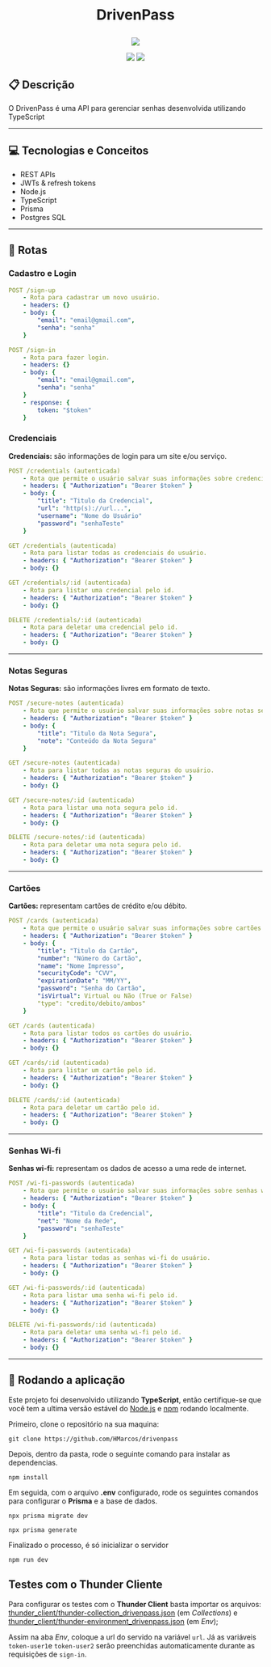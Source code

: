 # <p align = "center"> DrivenPass </p>

<p align="center">
   <img src="https://notion-emojis.s3-us-west-2.amazonaws.com/prod/svg-twitter/1f512.svg"/>
</p>

<p align = "center">
   <img src="https://img.shields.io/badge/author-HMarcos-4dae71?style=flat-square" />
   <img src="https://img.shields.io/github/languages/count/HMarcos/drivenpass?color=4dae71&style=flat-square" />
</p>


##  :clipboard: Descrição

O DrivenPass é uma API para gerenciar senhas desenvolvida utilizando TypeScript

***

## :computer:	 Tecnologias e Conceitos

- REST APIs
- JWTs & refresh tokens
- Node.js
- TypeScript
- Prisma
- Postgres SQL

***

## :rocket: Rotas


### Cadastro e Login

```yml
POST /sign-up
    - Rota para cadastrar um novo usuário.
    - headers: {}
    - body: {
        "email": "email@gmail.com",
        "senha": "senha"
    }
```
    
```yml 
POST /sign-in
    - Rota para fazer login.
    - headers: {}
    - body: {
        "email": "email@gmail.com",
        "senha": "senha"
    }
    - response: {
        token: "$token"
    }
```

### Credenciais

**Credenciais:** são informações de login para um site e/ou serviço.

```yml
POST /credentials (autenticada)
    - Rota que permite o usuário salvar suas informações sobre credenciais.
    - headers: { "Authorization": "Bearer $token" }
    - body: {
        "title": "Titulo da Credencial",
        "url": "http(s)://url...",
        "username": "Nome do Usuário"
        "password": "senhaTeste"
    }
```
    
```yml 
GET /credentials (autenticada)
    - Rota para listar todas as credenciais do usuário.
    - headers: { "Authorization": "Bearer $token" }
    - body: {}
```

```yml
GET /credentials/:id (autenticada)
    - Rota para listar uma credencial pelo id.
    - headers: { "Authorization": "Bearer $token" }
    - body: {}
``` 

```yml
DELETE /credentials/:id (autenticada)
    - Rota para deletar uma credencial pelo id.
    - headers: { "Authorization": "Bearer $token" }
    - body: {}
```
***

### Notas Seguras

**Notas Seguras:** são informações livres em formato de texto.

```yml
POST /secure-notes (autenticada)
    - Rota que permite o usuário salvar suas informações sobre notas seguras.
    - headers: { "Authorization": "Bearer $token" }
    - body: {
        "title": "Titulo da Nota Segura",
        "note": "Conteúdo da Nota Segura"
    }
```
    
```yml 
GET /secure-notes (autenticada)
    - Rota para listar todas as notas seguras do usuário.
    - headers: { "Authorization": "Bearer $token" }
    - body: {}
```

```yml
GET /secure-notes/:id (autenticada)
    - Rota para listar uma nota segura pelo id.
    - headers: { "Authorization": "Bearer $token" }
    - body: {}
``` 

```yml
DELETE /secure-notes/:id (autenticada)
    - Rota para deletar uma nota segura pelo id.
    - headers: { "Authorization": "Bearer $token" }
    - body: {}
```
***

### Cartões

**Cartões:** representam cartões de crédito e/ou débito.

```yml
POST /cards (autenticada)
    - Rota que permite o usuário salvar suas informações sobre cartões.
    - headers: { "Authorization": "Bearer $token" }
    - body: {
        "title": "Titulo da Cartão",
        "number": "Número do Cartão",
        "name": "Nome Impresso",
        "securityCode": "CVV",
        "expirationDate": "MM/YY",
        "password": "Senha do Cartão",
        "isVirtual": Virtual ou Não (True or False)
        "type": "credito/debito/ambos"
    }
```
    
```yml 
GET /cards (autenticada)
    - Rota para listar todos os cartões do usuário.
    - headers: { "Authorization": "Bearer $token" }
    - body: {}
```

```yml
GET /cards/:id (autenticada)
    - Rota para listar um cartão pelo id.
    - headers: { "Authorization": "Bearer $token" }
    - body: {}
``` 

```yml
DELETE /cards/:id (autenticada)
    - Rota para deletar um cartão pelo id.
    - headers: { "Authorization": "Bearer $token" }
    - body: {}
```
***

### Senhas Wi-fi

**Senhas wi-fi:** representam os dados de acesso a uma rede de internet.

```yml
POST /wi-fi-passwords (autenticada)
    - Rota que permite o usuário salvar suas informações sobre senhas wi-fi.
    - headers: { "Authorization": "Bearer $token" }
    - body: {
        "title": "Titulo da Credencial",
        "net": "Nome da Rede",
        "password": "senhaTeste"
    }
```
    
```yml 
GET /wi-fi-passwords (autenticada)
    - Rota para listar todas as senhas wi-fi do usuário.
    - headers: { "Authorization": "Bearer $token" }
    - body: {}
```

```yml
GET /wi-fi-passwords/:id (autenticada)
    - Rota para listar uma senha wi-fi pelo id.
    - headers: { "Authorization": "Bearer $token" }
    - body: {}
``` 

```yml
DELETE /wi-fi-passwords/:id (autenticada)
    - Rota para deletar uma senha wi-fi pelo id.
    - headers: { "Authorization": "Bearer $token" }
    - body: {}
```
***

## 🏁 Rodando a aplicação

Este projeto foi desenvolvido utilizando **TypeScript**, então certifique-se que você tem a ultima versão estável do [Node.js](https://nodejs.org/en/download/) e [npm](https://www.npmjs.com/) rodando localmente.

Primeiro, clone o repositório na sua maquina:

```
git clone https://github.com/HMarcos/drivenpass
```

Depois, dentro da pasta, rode o seguinte comando para instalar as dependencias.

```
npm install
```

Em seguida, com o arquivo **.env** configurado, rode os seguintes comandos para configurar o **Prisma** e a base de dados.

```
npx prisma migrate dev

npx prisma generate
```

Finalizado o processo, é só inicializar o servidor
```
npm run dev
```

## Testes com o Thunder Cliente

Para configurar os testes com o **Thunder Client** basta importar os arquivos: [thunder_client/thunder-collection_drivenpass.json](thunder_client/thunder-collection_drivenpass.json) (em *Collections*) e [thunder_client/thunder-environment_drivenpass.json](thunder_client/thunder-environment_drivenpass.json) (em *Env*);

Assim na aba *Env*, coloque a url do servido na variável `url`. Já as variáveis `token-user1`e `token-user2` serão preenchidas automaticamente durante as requisições de `sign-in`.

